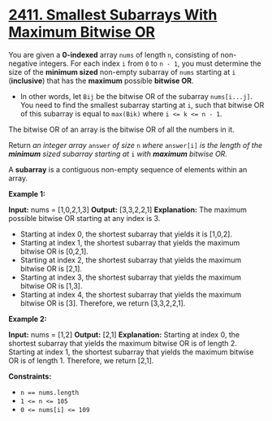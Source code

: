 # [2411. Smallest Subarrays With Maximum Bitwise OR](https://leetcode.com/problems/smallest-subarrays-with-maximum-bitwise-or/)

You are given a  **0-indexed**  array  `nums`  of length  `n`, consisting of non-negative integers. For each index  `i`  from  `0`  to  `n - 1`, you must determine the size of the  **minimum sized**  non-empty subarray of  `nums`  starting at  `i`  (**inclusive**) that has the  **maximum**  possible  **bitwise OR**.

-   In other words, let  `Bij`  be the bitwise OR of the subarray  `nums[i...j]`. You need to find the smallest subarray starting at  `i`, such that bitwise OR of this subarray is equal to  `max(Bik)`  where  `i <= k <= n - 1`.

The bitwise OR of an array is the bitwise OR of all the numbers in it.

Return  _an integer array_ `answer` _of size_ `n` _where_ `answer[i]` _is the length of the  **minimum**  sized subarray starting at_ `i` _with  **maximum**  bitwise OR._

A  **subarray**  is a contiguous non-empty sequence of elements within an array.

**Example 1:**

**Input:** nums = [1,0,2,1,3]
**Output:** [3,3,2,2,1]
**Explanation:**
The maximum possible bitwise OR starting at any index is 3. 
- Starting at index 0, the shortest subarray that yields it is [1,0,2].
- Starting at index 1, the shortest subarray that yields the maximum bitwise OR is [0,2,1].
- Starting at index 2, the shortest subarray that yields the maximum bitwise OR is [2,1].
- Starting at index 3, the shortest subarray that yields the maximum bitwise OR is [1,3].
- Starting at index 4, the shortest subarray that yields the maximum bitwise OR is [3].
Therefore, we return [3,3,2,2,1]. 

**Example 2:**

**Input:** nums = [1,2]
**Output:** [2,1]
**Explanation:** Starting at index 0, the shortest subarray that yields the maximum bitwise OR is of length 2.
Starting at index 1, the shortest subarray that yields the maximum bitwise OR is of length 1.
Therefore, we return [2,1].

**Constraints:**

-   `n == nums.length`
-   `1 <= n <= 105`
-   `0 <= nums[i] <= 109`
